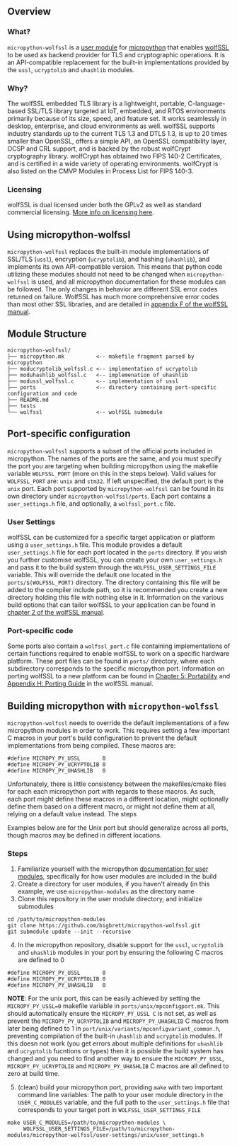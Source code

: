 ## Overview 
### What?
 `micropython-wolfssl` is a [user module](https://docs.micropython.org/en/v1.19.1/develop/cmodules.html) for [micropython](https://micropython.org/) that enables [wolfSSL](https://www.wolfssl.com) to be used as backend provider for TLS and cryptographic operations. It is an API-compatible replacement for the built-in implementations provided by the `ussl`, `ucryptolib` and `uhashlib` modules.

### Why?
The wolfSSL embedded TLS library is a lightweight, portable, C-language-based SSL/TLS library targeted at IoT, embedded, and RTOS environments primarily because of its size, speed, and feature set. It works seamlessly in desktop, enterprise, and cloud environments as well. wolfSSL supports industry standards up to the current TLS 1.3 and DTLS 1.3, is up to 20 times smaller than OpenSSL, offers a simple API, an OpenSSL compatibility layer, OCSP and CRL support, and is backed by the robust wolfCrypt cryptography library. wolfCrypt has obtained two FIPS 140-2 Certificates, and is certified in a wide variety of operating environments. wolfCrypt is also listed on the CMVP Modules in Process List for FIPS 140-3. 

### Licensing 
wolfSSL  is dual licensed under both the GPLv2 as well as standard commercial licensing. [More info on licensing here](https://www.wolfssl.com/license/).

## Using micropython-wolfssl
`micropython-wolfssl` replaces the built-in module implementations of SSL/TLS (`ussl`), encryption (`ucryptolib`), and hashing (`uhashlib`), and implements its own API-compatible version. This means that python code utilizing these modules should not need to be changed when `micropython-wolfssl` is used, and all micropython documentation for these modules can be followed. The only changes in behavior are different SSL error codes returned on failure. WolfSSL has much more comprehensive error codes than most other SSL libraries, and are detailed in [appendix F of the wolfSSL manual](https://www.wolfssl.com/documentation/manuals/wolfssl/appendix06.html).

## Module Structure

```
micropython-wolfssl/
├── micropython.mk          <-- makefile fragment parsed by micropython
├── moducryptolib_wolfssl.c <-- implementation of ucryptolib
├── moduhashlib_wolfssl.c   <-- implemenation of uhashlib
├── modussl_wolfssl.c       <-- implementation of ussl
├── ports                   <-- directory containing port-specific configuration and code
├── README.md
├── tests                   
└── wolfssl                 <-- wolfSSL submodule
```
## Port-specific configuration
`micropython-wolfssl` supports a subset of the official ports included in micropython. The names of the ports are the same, and you must specify the port you are targeting when building micropython using the makefile variable `WOLFSSL_PORT` (more on this in the steps below). Valid values for `WOLFSSL_PORT` are: `unix` and `stm32`. If left unspecified, the default port is the `unix` port. Each port supported by `micropython-wolfssl` can be found in its own directory under `micropython-wolfssl/ports`. Each port contains a `user_settings.h` file, and optionally, a `wolfssl_port.c` file.

### User Settings
wolfSSL can be customized for a specific target application or platform using a `user_settings.h` file. This module provides a default `user_settings.h` file for each port located in the `ports` directory. If you wish you further customise wolfSSL, you can create your own `user_settings.h` and pass it to the build system through the `WOLFSSL_USER_SETTINGS_FILE` variable. This will override the default one located in the `ports/$(WOLFSSL_PORT)` directory. The directory containing this file will be added to the compiler include path, so it is recommended you create a new directory holding this file with nothing else in it. Information on the various build options that can tailor wolfSSL to your application can be found in [chapter 2 of the wolfSSL manual](https://www.wolfssl.com/documentation/manuals/wolfssl/chapter02.html#features-defined-as-c-pre-processor-macro). 

### Port-specific code
Some ports also contain a `wolfssl_port.c` file containing implementations of certain functions required to enable wolfSSL to work on a specific hardware platform. These port files can be found in `ports/` directory, where each subdirectory corresponds to the specific micropython port. Information on porting wolfSSL to a new platform can be found in [Chapter 5: Portability](https://www.wolfssl.com/documentation/manuals/wolfssl/chapter05.htmlf) and [Appendix H: Porting Guide](https://www.wolfssl.com/documentation/manuals/wolfssl/appendix08.html) in the wolfSSL manual. 

## Building micropython with `micropython-wolfssl`
`micropython-wolfssl` needs to override the default implementations of a few micropython modules in order to work. This requires setting a few important C macros in your port's build configuration to prevent the default implementations from being compiled. These macros are:
 
 ```
#define MICROPY_PY_USSL       0
#define MICROPY_PY_UCRYPTOLIB 0
#define MICROPY_PY_UHASHLIB   0
```
 Unfortunately, there is little consistency between the makefiles/cmake files for each each micropython port with regards to these macros. As such, each port might define these macros in a different location, might optionally define them based on a different macro, or might not define them at all, relying on a default value instead. The steps
 
 Examples below are for the Unix port but should generalize across all ports, though macros may be defined in different locations.

### Steps

1. Familiarize yourself with the micropython [documentation for user modules](https://docs.micropython.org/en/v1.19.1/develop/cmodules.html), specifically for how user modules are included in the build
2. Create a directory for user modules, if you haven't already (in this example, we use `micropython-modules` as the directory name
3. Clone this repository in the user module directory, and initialize submodules
```
cd /path/to/micropython-modules
git clone https://github.com/bigbrett/micropython-wolfssl.git
git submodule update --init --recursive
```
4. In the micropython repository, disable support for the `ussl`, `ucryptolib` and `uhashlib` modules in your port by ensuring the following C macros are defined to 0
```
#define MICROPY_PY_USSL       0
#define MICROPY_PY_UCRYPTOLIB 0
#define MICROPY_PY_UHASHLIB   0
```

**NOTE**: For the unix port, this can be easily achieved by setting the `MICROPY_PY_USSL=0` makefile variable in `ports/unix/mpconfigport.mk`. This should automatically ensure the `MICROPY_PY_USSL C` is not set, as well as prevent the `MICROPY_PY_UCRYPTOLIB` and `MICROPY_PY_UHASHLIB` C macros  from later being defined to 1 in `port/unix/variants/mpconfigvariant_common.h`, preventing compilation of the built-in `uhashlib` and `ucryptolib` modules. If this doesn not work (you get errors about multiple definitions for `uhashlib` and `ucryptolib` fucntions or types) then it is possible the build system has changed and you need to find another way to ensure the `MICROPY_PY_USSL`, `MICROPY_PY_UCRYPTOLIB` and `MICROPY_PY_UHASHLIB` C macros are all defined to zero at build time.

5. (clean) build your micropython port, providing `make` with two important command line variables: The path to your user module directory in the `USER_C_MODULES` variable, and the full path to the `user_settings.h` file that corresponds to your target port in `WOLFSSL_USER_SETTINGS_FILE`
```
make USER_C_MODULES=/path/to/micropython-modules \
     WOLFSSL_USER_SETTINGS_FILE=/path/to/micropython-modules/micropython-wolfssl/user-settings/unix/user_settings.h
```


